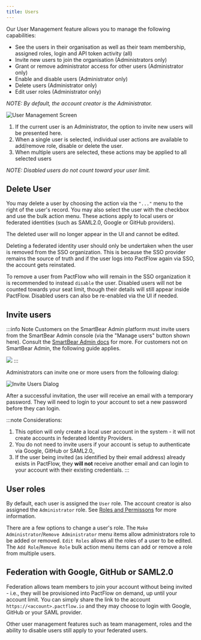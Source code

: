 ```yaml
---
title: Users
---
```


Our User Management feature allows you to manage the following capabilities:

* See the users in their organisation as well as their team membership, assigned roles, login and API token activity (all)
* Invite new users to join the organisation (Administrators only)
* Grant or remove administrator access for other users (Administrator only)
* Enable and disable users (Administrator only)
* Delete users (Administrator only)
* Edit user roles (Administrator only)

_NOTE: By default, the account creator is the Administrator._

![User Management Screen](/ui/clarity/settings-users.png)


1. If the current user is an Administrator, the option to invite new users will be presented here.
2. When a single user is selected, individual user actions are available to add/remove role, disable or delete the user.
3. When multiple users are selected, these actions may be applied to all selected users

_NOTE: Disabled users do not count toward your user limit._

## Delete User

You may delete a user by choosing the action via the `"..."` menu to the right of the user's record. You may also select the user with the checkbox and use the bulk action menu. These actions apply to local users or federated identities (such as SAML2.0, Google or GitHub providers).

The deleted user will no longer appear in the UI and cannot be edited.

Deleting a federated identity user should only be undertaken when the user is removed from the SSO organization. This is because the SSO provider remains the source of truth and if the user logs into PactFlow again via SSO, the account gets reinstated.

To remove a user from PactFlow who will remain in the SSO organization it is recommended to instead `disable` the user. Disabled users will not be counted towards your seat limit, though their details will still appear inside PactFlow. Disabled users can also be re-enabled via the UI if needed.

## Invite users

:::info Note
Customers on the SmartBear Admin platform must invite users from the SmartBear Admin console (via the "Manage users" button shown here). Consult the [SmartBear Admin docs](https://support.smartbear.com/administration/docs/en/administration.html) for more. For customers not on SmartBear Admin, the following guide applies.

<img src="/ui/clarity/manage-users.png" description="Manage Users" />
:::

Administrators can invite one or more users from the following dialog:

![Invite Users Dialog](/ui/clarity/settings-users-invite.png)

After a successful invitation, the user will receive an email with a temporary password. They will need to login to your account to set a new password before they can login.

:::note Considerations: 
1. This option will only create a local user account in the system - it will not create accounts in federated Identity Providers.
2. You do not need to invite users if your account is setup to authenticate via Google, GitHub or SAML2.0_
3. If the user being invited (as identified by their email address) already exists in PactFlow, they **will not** receive another email and can login to your account with their existing credentials.
:::

## User roles

By default, each user is assigned the `User` role. The account creator is also assigned the `Administrator` role. See [Roles and Permissons](/docs/permissions/predefined-roles) for more information.

There are a few options to change a user's role. The `Make Administrator`/`Remove Administrator` menu items allow administrators role to be added or removed. `Edit Roles` allows all the roles of a user to be edited. The `Add Role`/`Remove Role` bulk action menu items can add or remove a role from multiple users.

## Federation with Google, GitHub or SAML2.0

Federation allows team members to join your account without being invited - i.e., they will be provisioned into PactFlow on demand, up until your account limit. You can simply share the link to the account `https://<account>.pactflow.io` and they may choose to login with Google, GitHub or your SAML provider.

Other user management features such as team management, roles and the ability to disable users still apply to your federated users.
